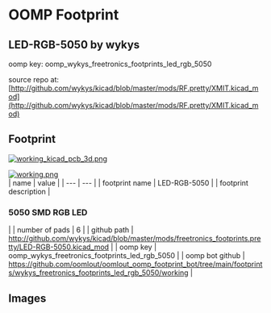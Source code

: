 # OOMP Footprint  
## LED-RGB-5050  by wykys  
  
oomp key: oomp_wykys_freetronics_footprints_led_rgb_5050  
  
source repo at: [http://github.com/wykys/kicad/blob/master/mods/RF.pretty/XMIT.kicad_mod](http://github.com/wykys/kicad/blob/master/mods/RF.pretty/XMIT.kicad_mod)  
## Footprint  
  
[![working_kicad_pcb_3d.png](working_kicad_pcb_3d_600.png)](working_kicad_pcb_3d.png)  
  
[![working.png](working_600.png)](working.png)  
| name | value | 
| --- | --- | 
| footprint name | LED-RGB-5050 | 
| footprint description | <H3>5050 SMD RGB LED</h3> | 
| number of pads | 6 | 
| github path | http://github.com/wykys/kicad/blob/master/mods/freetronics_footprints.pretty/LED-RGB-5050.kicad_mod | 
| oomp key | oomp_wykys_freetronics_footprints_led_rgb_5050 | 
| oomp bot github | https://github.com/oomlout/oomlout_oomp_footprint_bot/tree/main/footprints/wykys_freetronics_footprints_led_rgb_5050/working | 
## Images  
